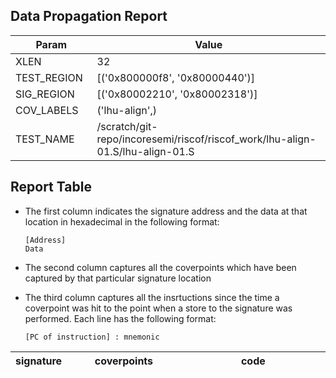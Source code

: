 
## Data Propagation Report

| Param       | Value    |
|-------------|----------|
| XLEN        | 32      |
| TEST_REGION | [('0x800000f8', '0x80000440')]      |
| SIG_REGION  | [('0x80002210', '0x80002318')]      |
| COV_LABELS  | ('lhu-align',)      |
| TEST_NAME   | /scratch/git-repo/incoresemi/riscof/riscof_work/lhu-align-01.S/lhu-align-01.S    |

## Report Table

- The first column indicates the signature address and the data at that location in hexadecimal in the following format: 
  ```
  [Address]
  Data
  ```

- The second column captures all the coverpoints which have been captured by that particular signature location

- The third column captures all the insrtuctions since the time a coverpoint was
  hit to the point when a store to the signature was performed. Each line has
  the following format:
  ```
  [PC of instruction] : mnemonic
  ```

<style>
table th:first-of-type {
    width: 5%;
}
table th:nth-of-type(2) {
    width: 40%;
}
table th:nth-of-type(3) {
    width: 55%;
}
</style>

|signature|coverpoints|code|
|---------|-----------|----|
